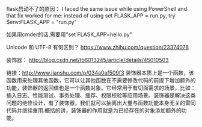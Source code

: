flask启动不了的原因：
I faced the same issue while using PowerShell and that fix worked for me:
instead of using set FLASK_APP = run.py, try $env:FLASK_APP = "run.py"

如果用cmder的话,需要用"set FLASK_APP=hello.py"

Unicode 和 UTF-8 有何区别？
https://www.zhihu.com/question/23374078

装饰器：
http://blog.csdn.net/tb6013245/article/details/45010503

链接：http://www.jianshu.com/p/034a0af509f3
装饰器本质上是一个函数，该函数用来处理其他函数，它可以让其他函数在不需要修改代码的前提下增加额外的功能，装饰器的返回值也是一个函数对象。它经常用于有切面需求的场景，比如：插入日志、性能测试、事务处理、缓存、权限校验等应用场景。装饰器是解决这类问题的绝佳设计，有了装饰器，我们就可以抽离出大量与函数功能本身无关的雷同代码并继续重用.概括的讲，装饰器的作用就是为已经存在的对象添加额外的功能。
